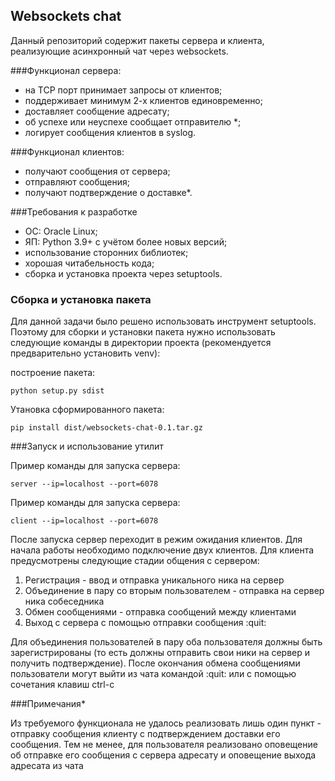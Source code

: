 ##  Websockets chat

Данный репозиторий содержит пакеты сервера и клиента, реализующие асинхронный
чат через websockets.

###Функционал сервера:

- на TCP порт принимает запросы от клиентов;
- поддерживает минимум 2-х клиентов единовременно;
- доставляет сообщение адресату;
- об успехе или неуспехе сообщает отправителю *;
- логирует сообщения клиентов в syslog.

###Функционал клиентов:

- получают сообщения от сервера;
- отправляют сообщения;
- получают подтверждение о доставке*.

###Требования к разработке

- ОС: Oracle Linux;
- ЯП: Python 3.9+ с учётом более новых версий;
- использование сторонних библиотек;
- хорошая читабельность кода;
- сборка и установка проекта через setuptools.

### Сборка и установка пакета

Для данной задачи было решено использовать инструмент setuptools. Поэтому для сборки и установки
пакета нужно использовать следующие команды в директории проекта (рекомендуется предварительно установить venv):

построение пакета:

    python setup.py sdist

Утановка сформированного пакета:

    pip install dist/websockets-chat-0.1.tar.gz

###Запуск и использование утилит

Пример команды для запуска сервера:

    server --ip=localhost --port=6078

Пример команды для запуска сервера:

    client --ip=localhost --port=6078

После запуска сервер переходит в режим ожидания клиентов. Для начала работы необходимо подключение двух клиентов.
Для клиента предусмотрены следующие стадии общения с сервером:
1. Регистрация - ввод и отправка уникального ника на сервер
2. Объединение в пару со вторым пользователем - отправка на сервер ника собеседника
3. Обмен сообщениями - отправка сообщений между клиентами
4. Выход с сервера с помощью отправки сообщения :quit:

Для объединения пользователей в пару оба пользователя должны быть зарегистрированы (то есть должны отправить свои
ники на сервер и получить подтверждение).
После окончания обмена сообщениями пользователи могут выйти из чата командой :quit: или с помощью сочетания
клавиш ctrl-c

###Примечания*

Из требуемого функционала не удалось реализовать лишь один пункт - отправку сообщения клиенту с
подтверждением доставки его сообщения. Тем не менее, для пользователя реализовано оповещение
об отправке его сообщения с сервера адресату и оповещение выхода адресата из чата
